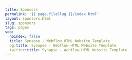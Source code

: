 ```yaml
---
title: Sponsors
permalink: '{{ page.fileSlug }}/index.html'
layout: sponsors.html
slug: sponsors
tags: pages
seo:
  noindex: false
  title: Synapse - Webflow HTML Website Template
  og:title: Synapse - Webflow HTML Website Template
  twitter:title: Synapse - Webflow HTML Website Template
---
```



